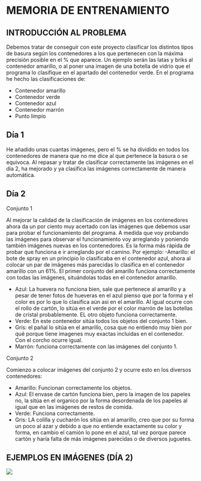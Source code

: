 
# MEMORIA DE ENTRENAMIENTO

## INTRODUCCIÓN AL PROBLEMA

Debemos tratar de conseguir con este proyecto clasificar los distintos tipos de basura según los contenedores a los que pertenecen con la máxima precisión posible en el % que aparece. Un ejemplo serán las latas y briks al contenedor amarillo, o al poner una imagen de una botella de vidrio que el programa lo clasifique en el apartado del contenedor verde. En el programa he hecho las clasificaciones de:
- Contenedor amarillo
- Contenedor verde
- Contenedor azul
- Contenedor marrón
- Punto limpio

## Día 1 

He añadido unas cuantas imágenes, pero el % se ha dividido en todos los contenedores de manera que no me dice al que pertenece la basura o se equivoca.
Al repasar y tratar de clasificar correctamente las imágenes en el dia 2, ha mejorado y ya clasifica las imágenes correctamente de manera automática.

## Día 2

 Conjunto 1

Al mejorar la calidad de la clasificación de imágenes en los contenedores ahora da un por ciento muy acertado con las imágenes que debemos usar para probar el funcionamiento del programa.
A medida que voy probando las imágenes para observar el funcionamiento voy arreglando y poniendo también imágenes nuevas en los contenedores. Es la forma más rápida de probar que funciona e ir arreglando por el camino. Por ejemplo:
-Amarillo: el bote de spray en un principio lo clasificaba en el contenedor azul, ahora al colocar un par de imágenes más parecidas lo clasifica en el contenedor amarillo con un 61%. El primer conjunto del amarillo funciona correctamente con todas las imágenes, situándolas todas en el contenedor amarillo.
- Azul: La huevera no funciona bien, sale que pertenece al amarillo y a pesar de tener fotos de hueveras en el azul pienso que por la forma y el color es por lo que lo clasifica aún asi en el amarillo. Al igual ocurre con el rollo de cartón, lo sitúa en el verde por el color marrón de las botellas de cristal probablemente. EL otro objeto funciona correctamente.
- Verde: En este contenedor sitúa todos los objetos del conjunto 1 bien.
- Gris: el pañal lo sitúa en el amarillo, cosa que no entiendo muy bien por qué porque tiene imagenes muy exactas incluidas en el contenedor. Con el corcho ocurre igual.
- Marrón: funciona correctamente con las imágenes del conjunto 1.

 Conjunto 2

Comienzo a colocar imágenes del conjunto 2 y ocurre esto en los diversos contenedores:
- Amarillo: Funcionan correctamente los objetos.
- Azul: El envase de cartón funciona bien, pero la imagen de los papeles no, la sitúa en el organico por la forma desordenada de los papeles al igual que en las imágenes de restos de comida.
- Verde: Funciona correctamente.
- Gris: LA colilla y cucharón los sitúa en al amarillo, creo que por su forma un poco al azar y debido a que no entiende exactamente su color y forma, en cambio el camión lo pone en el azul, tal vez porque parece cartón y haría falta de más imágenes parecidas o de diversos juguetes.

## EJEMPLOS EN IMÁGENES (DÍA 2)
![](https://github.com/sonieta27/IA-docs/commit/f145f159af6aa0d8124ab7979947b7fbfd3a8cfd)

